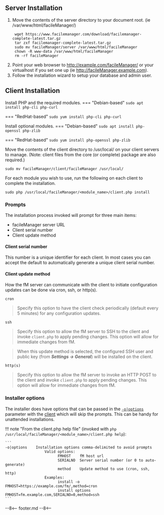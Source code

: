 ## Server Installation

1. Move the contents of the server directory to your document root.
   (ie /var/www/html/facileManager/)
   ```
    wget https://www.facilemanager.com/download/facilemanager-complete-latest.tar.gz
    tar zxf facilemanager-complete-latest.tar.gz
    sudo mv facileManager/server /var/www/html/facileManager
    chown -R www-data /var/www/html/facileManager
    rm -rf facileManager
   ```
2. Point your web browser to http://example.com/facileManager/ or your
   virtualhost if you set one up (ie http://facileManager.example.com).
3. Follow the installation wizard to setup your database and admin user.

## Client Installation

Install PHP and the required modules.
=== "Debian-based"
    ```
    sudo apt install php-cli php-curl
    ```

=== "RedHat-based"
    ```
    sudo yum install php-cli php-curl
    ```

Install optional modules.
=== "Debian-based"
    ```
    sudo apt install php-openssl php-zlib
    ```

=== "RedHat-based"
    ```
    sudo yum install php-openssl php-zlib
    ```

Move the contents of the client directory to /usr/local/ on your client
   servers to manage. (Note: client files from the core (or complete) package
   are also required.)
```
sudo mv facileManager/client/facileManager /usr/local/
```

For each module you wish to use, run the following on each client to complete
   the installation.
```
sudo php /usr/local/facileManager/<module_name>/client.php install
```

### Prompts
The installation process invoked will prompt for three main items:

- facileManager server URL
- Client serial number
- Client update method

#### Client serial number
This number is a unique identifier for each client. In most cases you can accept the default to automatically generate a unique client serial number.

#### Client update method
How the fM server can communicate with the client to initiate configuration updates can be done via cron, ssh, or http(s).

`cron`
>Specify this option to have the client check periodically (default every 5 minutes) for any configuration updates.

`ssh`
>Specify this option to allow the fM server to SSH to the client and invoke `client.php` to apply pending changes. This option will allow for immediate changes from fM.

>When this update method is selected, the configured SSH user and public key (from **_Settings → General_**) will be installed on the client.

`http(s)`
>Specify this option to allow the fM server to invoke an HTTP POST to the client and invoke `client.php` to apply pending changes. This option will allow for immediate changes from fM.

### Installer options
The installer does have options that can be passed in the [`-o|options`](../admin/client.php.md#-o-options) parameter with the [client](../admin/client.php.md) which will skip the prompts.  This can be handy for unattended installations.

!!! note "From the client.php help file"
    (invoked with `php /usr/local/facileManager/<module_name>/client.php help`):

    ```
    -o|options    Installation options comma-delimited to avoid prompts
                      Valid options: 
                            FMHOST    fM host url
                            SERIALNO  Server serial number (or 0 to auto-generate)
                            method    Update method to use (cron, ssh, http)
                      Examples:
                            install -o FMHOST=https://example.com/fm/,method=cron
                            install options FMHOST=fm.example.com,SERIALNO=0,method=ssh
    ```

--8<--
footer.md
--8<--
